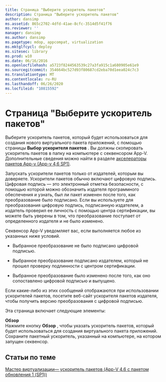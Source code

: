```yaml
---
title: Страница "Выберите ускоритель пакетов"
description: Страница "Выберите ускоритель пакетов"
author: dansimp
ms.assetid: 865c2702-4dfd-41ae-8cfc-3514d5f41f76
ms.reviewer: ''
manager: dansimp
ms.author: dansimp
ms.pagetype: mdop, appcompat, virtualization
ms.mktglfcycl: deploy
ms.sitesec: library
ms.prod: w10
ms.date: 06/16/2016
ms.openlocfilehash: a5723f8244563539c27a3fa915c1a680905e61e9
ms.sourcegitcommit: 354664bc527d93f80687cd2eba70d1eea024c7c3
ms.translationtype: MT
ms.contentlocale: ru-RU
ms.lasthandoff: 06/26/2020
ms.locfileid: "10815592"
---
```

# Страница "Выберите ускоритель пакетов"


Выберите ускоритель пакетов, который будет использоваться для создания нового виртуального пакета приложений, с помощью страницы **Выбор ускорителя пакетов** . Вы должны скопировать ускоритель пакетов в папку на компьютере с секвенсором App-V. Дополнительные сведения можно найти в разделе [акселераторы пакетов App-v (App-v 4,6 SP1)](about-app-v-package-accelerators--app-v-46-sp1-.md).

Запускать ускорители пакетов только от издателей, которым вы доверяете. Ускорители пакетов обычно включают цифровую подпись. Цифровая подпись — это электронный отметка безопасности, с помощью которой можно обозначить издателя программного обеспечения и узнать, был ли пакет изменен после того, как преобразование было подписано. Если вы используете для преобразования цифровую подпись, подписанную издателем, а издатель проверил ее личность с помощью центра сертификации, вы можете быть уверены в том, что преобразование поступает от определенного издателя и не было изменено.

Секвенсор App-V уведомляет вас, если выполняется любое из указанных ниже условий.

-   Выбранное преобразование не было подписано цифровой подписью.

-   Выбранное преобразование подписано издателем, который не прошел проверку подлинности с центром сертификации.

-   Выбранное преобразование было изменено после того, как оно сопоставлено цифровой подписью и выпущено.

Если какие-либо из этих сообщений отображаются при использовании ускорителей пакетов, посетите веб-сайт ускорителя пакетов издателя, чтобы получить версию преобразования с цифровой подписью.

Эта страница включает следующие элементы:

<a href="" id="browse"></a>**Обзор**  
Нажмите кнопку **Обзор** , чтобы указать ускоритель пакетов, который будет использоваться для создания виртуального пакета приложений. Сохраните пакетный ускоритель, указанный на компьютере, на котором запущен секвенсор.

## Статьи по теме


[Мастер виртуализации— ускоритель пакетов (App-V 4.6 с пакетом обновления 1 (SP1))](sequencer-wizard---package-accelerator--appv-46-sp1-.md)

 

 





